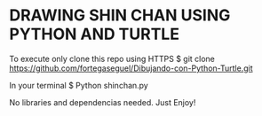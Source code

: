 
# DRAWING SHIN CHAN USING PYTHON AND TURTLE

To execute only clone this repo using HTTPS
$ git clone https://github.com/fortegaseguel/Dibujando-con-Python-Turtle.git

In your terminal 
$ Python shinchan.py

No libraries and dependencias needed. Just Enjoy!
